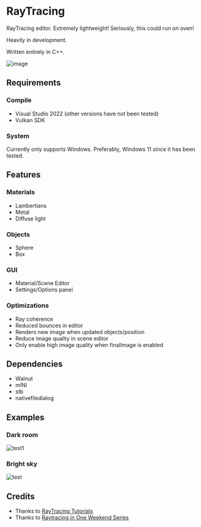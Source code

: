 # RayTracing

RayTracing editor. Extremely lightweight! Seriously, this could run on oven!

Heavily in development.

Written entirely in C++.

![image](https://github.com/Programmer-RZ/RayTracing/assets/123858154/7793102c-4f5d-411e-aa0e-4fe740a48ec3)

## Requirements

### Compile

- Visual Studio 2022 (other versions have not been tested)
- Vulkan SDK

### System

Currently only supports Windows. Preferably, Windows 11 since it has been tested.

## Features

### Materials

- Lambertians
- Metal
- Diffuse light

### Objects

- Sphere
- Box

### GUI

- Material/Scene Editor
- Settings/Options panel

### Optimizations

- Ray coherence
- Reduced bounces in editor
- Renders new image when updated objects/position
- Reduce image quality in scene editor
- Only enable high image quality when finalImage is enabled

## Dependencies

- Walnut
- mINI
- stb
- nativefiledialog

## Examples

### Dark room

![test1](https://github.com/Programmer-RZ/RayTracing/assets/123858154/ca89569c-ccb9-4a23-a366-1ab6aad7c8e1)

### Bright sky

![test](https://github.com/Programmer-RZ/RayTracing/assets/123858154/faa8491c-d295-46fc-b5e5-e3f517cfae1c)

## Credits

- Thanks to [RayTracing Tutorials](https://www.youtube.com/watch?v=gfW1Fhd9u9Q&list=PLlrATfBNZ98edc5GshdBtREv5asFW3yXl)
- Thanks to [Raytracing in One Weekend Series](https://raytracing.github.io/)
